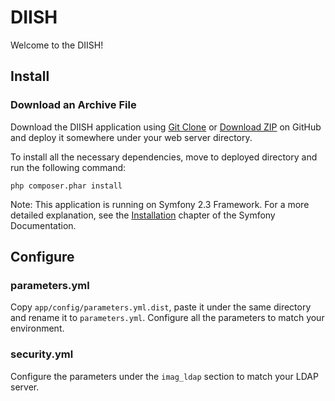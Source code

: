 DIISH
========================

Welcome to the DIISH!


Install
----------------------------------
### Download an Archive File

Download the DIISH application using [Git Clone][1] or [Download ZIP][2] on GitHub and deploy it somewhere under your web server directory.

To install all the necessary dependencies, move to deployed directory and run the following command:

    php composer.phar install

Note: This application is running on Symfony 2.3 Framework. For a more detailed explanation, see the [Installation][3] chapter of the Symfony Documentation.


Configure
----------------------------------
### parameters.yml
Copy `app/config/parameters.yml.dist`, paste it under the same directory and rename it to `parameters.yml`.
Configure all the parameters to match your environment.


### security.yml
Configure the parameters under the `imag_ldap` section to match your LDAP server.


[1]:  https://github.com/toconuts/DIISH.git
[2]:  https://github.com/toconuts/DIISH/archive/develop.zip
[3]:  http://symfony.com/doc/2.3/book/installation.html
